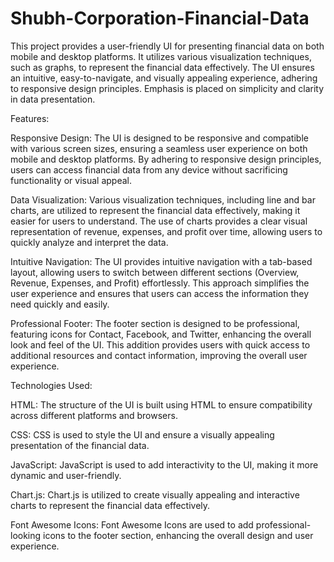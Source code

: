 # Shubh-Corporation-Financial-Data

This project provides a user-friendly UI for presenting financial data on both mobile and desktop platforms. It utilizes various visualization techniques, such as graphs, to represent the financial data effectively. The UI ensures an intuitive, easy-to-navigate, and visually appealing experience, adhering to responsive design principles. Emphasis is placed on simplicity and clarity in data presentation.

Features:

Responsive Design: The UI is designed to be responsive and compatible with various screen sizes, ensuring a seamless user experience on both mobile and desktop platforms. By adhering to responsive design principles, users can access financial data from any device without sacrificing functionality or visual appeal.

Data Visualization: Various visualization techniques, including line and bar charts, are utilized to represent the financial data effectively, making it easier for users to understand. The use of charts provides a clear visual representation of revenue, expenses, and profit over time, allowing users to quickly analyze and interpret the data.

Intuitive Navigation: The UI provides intuitive navigation with a tab-based layout, allowing users to switch between different sections (Overview, Revenue, Expenses, and Profit) effortlessly. This approach simplifies the user experience and ensures that users can access the information they need quickly and easily. 

Professional Footer: The footer section is designed to be professional, featuring icons for Contact, Facebook, and Twitter, enhancing the overall look and feel of the UI. This addition provides users with quick access to additional resources and contact information, improving the overall user experience. 

Technologies Used: 

HTML: The structure of the UI is built using HTML to ensure compatibility across different platforms and browsers. 

CSS: CSS is used to style the UI and ensure a visually appealing presentation of the financial data. 

JavaScript: JavaScript is used to add interactivity to the UI, making it more dynamic and user-friendly. 

Chart.js: Chart.js is utilized to create visually appealing and interactive charts to represent the financial data effectively.

Font Awesome Icons: Font Awesome Icons are used to add professional-looking icons to the footer section, enhancing the overall design and user experience.
